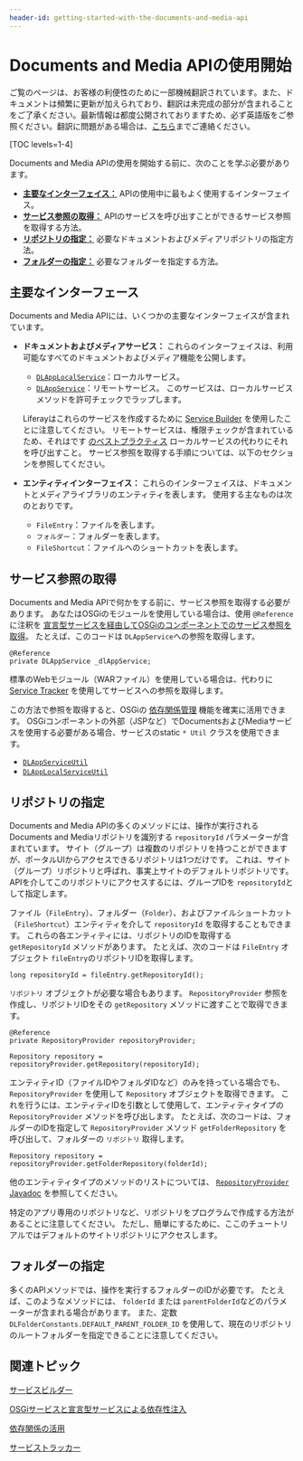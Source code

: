 ```yaml
---
header-id: getting-started-with-the-documents-and-media-api
---
```


# Documents and Media APIの使用開始

<p class="alert alert-info"><span class="wysiwyg-color-blue120">ご覧のページは、お客様の利便性のために一部機械翻訳されています。また、ドキュメントは頻繁に更新が加えられており、翻訳は未完成の部分が含まれることをご了承ください。最新情報は都度公開されておりますため、必ず英語版をご参照ください。翻訳に問題がある場合は、<a href="mailto:support-content-jp@liferay.com">こちら</a>までご連絡ください。</span></p>

[TOC levels=1-4]

Documents and Media APIの使用を開始する前に、次のことを学ぶ必要があります。

  - [**主要なインターフェイス：**](#key-interfaces) APIの使用中に最もよく使用するインターフェイス。
  - [**サービス参照の取得：**](#getting-a-service-reference) APIのサービスを呼び出すことができるサービス参照を取得する方法。
  - [**リポジトリの指定：**](#specifying-repositories) 必要なドキュメントおよびメディアリポジトリの指定方法。
  - [**フォルダーの指定：**](#specifying-folders) 必要なフォルダーを指定する方法。

## 主要なインターフェース

Documents and Media APIには、いくつかの主要なインターフェイスが含まれています。

  - **ドキュメントおよびメディアサービス：** これらのインターフェイスは、利用可能なすべてのドキュメントおよびメディア機能を公開します。

      - [`DLAppLocalService`](@platform-ref@/7.1-latest/javadocs/portal-kernel/com/liferay/document/library/kernel/service/DLAppLocalService.html)：ローカルサービス。
      - [`DLAppService`](@platform-ref@/7.1-latest/javadocs/portal-kernel/com/liferay/document/library/kernel/service/DLAppService.html)：リモートサービス。 このサービスは、ローカルサービスメソッドを許可チェックでラップします。

    Liferayはこれらのサービスを作成するために [Service Builder](/docs/7-1/tutorials/-/knowledge_base/t/service-builder) を使用したことに注意してください。 リモートサービスは、権限チェックが含まれているため、それはです [のベストプラクティス](/docs/7-1/tutorials/-/knowledge_base/t/creating-remote-services#using-service-builder-to-generate-remote-services) ローカルサービスの代わりにそれを呼び出すこと。 サービス参照を取得する手順については、以下のセクションを参照してください。

  - **エンティティインターフェイス：** これらのインターフェイスは、ドキュメントとメディアライブラリのエンティティを表します。 使用する主なものは次のとおりです。

      - `FileEntry`：ファイルを表します。
      - `フォルダー`：フォルダーを表します。
      - `FileShortcut`：ファイルへのショートカットを表します。

## サービス参照の取得

Documents and Media APIで何かをする前に、サービス参照を取得する必要があります。 あなたはOSGiのモジュールを使用している場合は、使用 `@Reference` に注釈を [宣言型サービスを経由してOSGiのコンポーネントでのサービス参照を取得](/docs/7-1/tutorials/-/knowledge_base/t/osgi-services-and-dependency-injection-with-declarative-services)。 たとえば、このコードは `DLAppService`への参照を取得します。

    @Reference
    private DLAppService _dlAppService;

標準のWebモジュール（WARファイル）を使用している場合は、代わりに [Service Tracker](/docs/7-1/tutorials/-/knowledge_base/t/service-trackers) を使用してサービスへの参照を取得します。

この方法で参照を取得すると、OSGiの [依存関係管理](/docs/7-1/tutorials/-/knowledge_base/t/leveraging-dependencies) 機能を確実に活用できます。 OSGiコンポーネントの外部（JSPなど）でDocumentsおよびMediaサービスを使用する必要がある場合、サービスのstatic `* Util` クラスを使用できます。

  - [`DLAppServiceUtil`](@platform-ref@/7.1-latest/javadocs/portal-kernel/com/liferay/document/library/kernel/service/DLAppServiceUtil.html)
  - [`DLAppLocalServiceUtil`](@platform-ref@/7.1-latest/javadocs/portal-kernel/com/liferay/document/library/kernel/service/DLAppLocalServiceUtil.html)

## リポジトリの指定

Documents and Media APIの多くのメソッドには、操作が実行されるDocuments and Mediaリポジトリを識別する `repositoryId` パラメーターが含まれています。 サイト（グループ）は複数のリポジトリを持つことができますが、ポータルUIからアクセスできるリポジトリは1つだけです。 これは、サイト（グループ）リポジトリと呼ばれ、事実上サイトのデフォルトリポジトリです。 APIを介してこのリポジトリにアクセスするには、グループIDを `repositoryId`として指定します。

ファイル（`FileEntry`）、フォルダー（`Folder`）、およびファイルショートカット（`FileShortcut`）エンティティを介して `repositoryId` を取得することもできます。 これらの各エンティティには、リポジトリのIDを取得する `getRepositoryId` メソッドがあります。 たとえば、次のコードは `FileEntry` オブジェクト `fileEntry`のリポジトリIDを取得します。

    long repositoryId = fileEntry.getRepositoryId();

`リポジトリ` オブジェクトが必要な場合もあります。 `RepositoryProvider` 参照を作成し、リポジトリIDをその `getRepository` メソッドに渡すことで取得できます。

    @Reference
    private RepositoryProvider repositoryProvider;
    
    Repository repository = repositoryProvider.getRepository(repositoryId);

エンティティID（ファイルIDやフォルダIDなど）のみを持っている場合でも、 `RepositoryProvider` を使用して `Repository` オブジェクトを取得できます。 これを行うには、エンティティIDを引数として使用して、エンティティタイプの `RepositoryProvider` メソッドを呼び出します。 たとえば、次のコードは、フォルダーのIDを指定して `RepositoryProvider` メソッド `getFolderRepository` を呼び出して、フォルダーの `リポジトリ` 取得します。

    Repository repository = repositoryProvider.getFolderRepository(folderId);

他のエンティティタイプのメソッドのリストについては、 [`RepositoryProvider` Javadoc](@platform-ref@/7.1-latest/javadocs/portal-kernel/com/liferay/portal/kernel/repository/RepositoryProvider.html) を参照してください。

特定のアプリ専用のリポジトリなど、リポジトリをプログラムで作成する方法があることに注意してください。 ただし、簡単にするために、ここのチュートリアルではデフォルトのサイトリポジトリにアクセスします。

## フォルダーの指定

多くのAPIメソッドでは、操作を実行するフォルダーのIDが必要です。 たとえば、このようなメソッドには、 `folderId` または `parentFolderId`などのパラメーターが含まれる場合があります。 また、定数 `DLFolderConstants.DEFAULT_PARENT_FOLDER_ID` を使用して、現在のリポジトリのルートフォルダーを指定できることに注意してください。

## 関連トピック

[サービスビルダー](/docs/7-1/tutorials/-/knowledge_base/t/service-builder)

[OSGiサービスと宣言型サービスによる依存性注入](/docs/7-1/tutorials/-/knowledge_base/t/osgi-services-and-dependency-injection-with-declarative-services)

[依存関係の活用](/docs/7-1/tutorials/-/knowledge_base/t/leveraging-dependencies)

[サービストラッカー](/docs/7-1/tutorials/-/knowledge_base/t/service-trackers)
